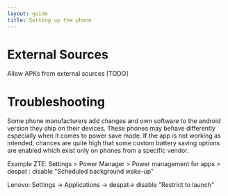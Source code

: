 ```yaml
---
layout: guide
title: Setting up the phone
---
```


# External Sources

Allow APKs from external sources [TODO]

# Troubleshooting

Some phone manufacturers add changes and own software to the android version they ship on their devices.
These phones may behave differently especially when it comes to power save mode. If the app is not working as intended, chances are quite high that some custom battery saving options are enabled which exist only on phones from a specific vendor.

Example ZTE: Settings > Power Manager > Power management for apps > despat : disable "Scheduled background wake-up"

Lenovo: Settings -> Applications -> despat-> disable "Restrict to launch"